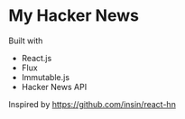 # My Hacker News

Built with
* React.js
* Flux
* Immutable.js
* Hacker News API

Inspired by https://github.com/insin/react-hn
